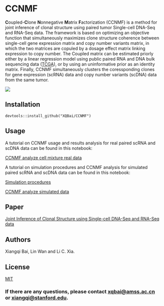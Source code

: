 # CCNMF
**C**oupled-**C**lone **N**onnegative **M**atrix **F**actorization (CCNMF) is a method for joint inference of clonal structure using paired tumor Single-cell DNA-Seq and RNA-Seq data. The framework is based on optimizing an objective function that simultaneously maximizes clone structure coherence between single-cell gene expression matrix and copy number variants matrix, in which the two matrices are copuled by a dosage effect matrix linking expression to copy number. The Coupled matrix can be estimated priorly either by a linear regression model using public paired RNA and DNA bulk sequencing data ([TCGA](https://www.cancer.gov/about-nci/organization/ccg/research/structural-genomics/tcga)), or by using an uninformative prior as an identity matrix. Finally, CCNMF simultaneously clusters the coressponding clones for gene expression (scRNA) data and copy number variants (scDNA) data from the same tumor. 

![](https://github.com/XQBai/CCNMF/blob/master/image/CCNMFflow.png)

## Installation

```
devtools::install_github("XQBai/CCNMF")
```
## Usage
A tutorial on CCNMF usage and results analysis for real paired scRNA and scDNA data can be found in this notebook:

[CCNMF analyze cell mixture real data](https://github.com/XQBai/CCNMF/blob/master/notebooks/Real_data_analysis.ipynb)

A tutorial on simulation procedures and CCNMF analysis for simulated paired scRNA and scDNA data can be found in this notebook:

[Simulation procedures](https://github.com/XQBai/CCNMF/blob/master/notebooks/SimulationProcedures.ipynb)

[CCNMF analyze simulated data](https://github.com/XQBai/CCNMF/blob/master/notebooks/CCNMF_analyze_simulated_data.ipynb)

## Paper
[Joint Inference of Clonal Structure using Single-cell DNA-Seq and RNA-Seq data]()

## Authors

Xiangqi Bai, Lin Wan and Li C. Xia.

## License
[MIT](https://github.com/XQBai/CCNMF/blob/master/LICENSE)

### If there are any questions, please contact xqbai@amss.ac.cn or xiangqi@stanford.edu.

